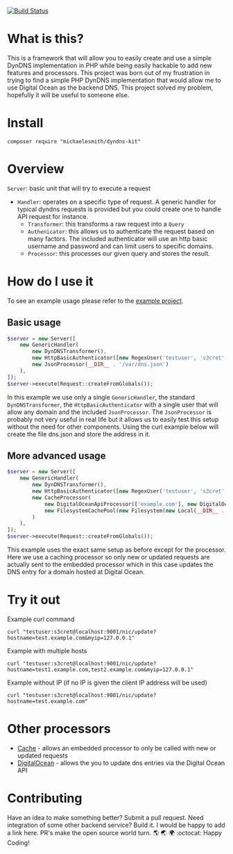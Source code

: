 [![Build Status](https://travis-ci.org/michaelesmith/dyndns-kit.svg?branch=master)](https://travis-ci.org/michaelesmith/dyndns-kit)

# What is this?
This is a framework that will allow you to easily create and use a simple DynDNS implementation in PHP while being easily hackable to add new features and processors. This project was born out of my frustration in trying to find a simple PHP DynDNS implementation that would allow me to use Digital Ocean as the backend DNS. This project solved my problem, hopefully it will be useful to someone else.

# Install
`composer require "michaelesmith/dyndns-kit"`

# Overview
`Server`: basic unit that will try to execute a request
  - `Handler`: operates on a specific type of request. A generic handler for typical dyndns requests is provided but you could create one to handle API request for instance.
    - `Transformer`: this transforms a raw request into a `Query`
    - `Authenicator`: this allows us to authenticate the request based on many factors. The included authenticator will use an http basic username and password and can limit users to specific domains.
    - `Processor`: this processes our given query and stores the result.

# How do I use it
To see an example usage please refer to the [example project](https://github.com/michaelesmith/dyndns-example). 

## Basic usage
```php
$server = new Server([
    new GenericHandler(
        new DynDNSTransformer(),
        new HttpBasicAuthenticator([new RegexUser('testuser', 's3cret', '.+')]),
        new JsonProcessor(__DIR__ . '/var/dns.json')
    ),
]);
$server->execute(Request::createFromGlobals());
```

In this example we use only a single `GenericHandler`, the standard `DynDNSTransformer`, the `HttpBasicAuthenticator` with a single user that will allow any domain and the included `JsonProcessor`. The `JsonProcessor` is probably not very useful in real life but it allows us to easily test this setup without the need for other components. Using the curl example below will create the file dns.json and store the address in it.

## More advanced usage
```php
$server = new Server([
    new GenericHandler(
        new DynDNSTransformer(),
        new HttpBasicAuthenticator([new RegexUser('testuser', 's3cret', '.+')]),
        new CacheProcessor(
            new DigitalOceanApiProcessor(['example.com'], new DigitalOceanV2(new GuzzleHttpAdapter('my_api_token'))),
            new FilesystemCachePool(new Filesystem(new Local(__DIR__ . '/../var/')))
        )
    ),
]);
$server->execute(Request::createFromGlobals());
```

This example uses the exact same setup as before except for the processor. Here we use a caching processor so only new or updated requests are actually sent to the embedded processor which in this case updates the DNS entry for a domain hosted at Digital Ocean.

# Try it out
Example curl command

`curl "testuser:s3cret@localhost:9001/nic/update?hostname=test.example.com&myip=127.0.0.1"`

Example with multiple hosts

`curl "testuser:s3cret@localhost:9001/nic/update?hostname=test1.example.com,test2.example.com&myip=127.0.0.1"`

Example without IP (if no IP is given the client IP address will be used)

`curl "testuser:s3cret@localhost:9001/nic/update?hostname=test.example.com"`

# Other processors
* [Cache](https://github.com/michaelesmith/dyndns-processor-cache) - allows an embedded processor to only be called with new or updated requests
* [DigitalOcean](https://github.com/michaelesmith/dyndns-processor-digitalocean) - allows the you to update dns entries via the Digital Ocean API

# Contributing
Have an idea to make something better? Submit a pull request. Need integration of some other backend service? Build it. I would be happy to add a link here. PR's make the open source world turn. :earth_americas: :earth_asia: :earth_africa: :octocat: Happy Coding!
